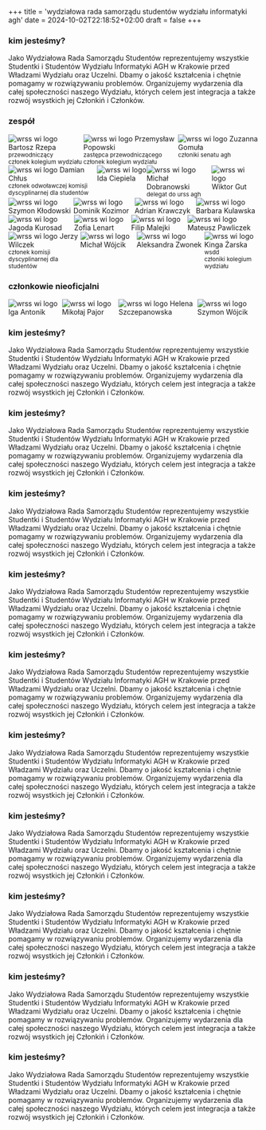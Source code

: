 +++
title = 'wydziałowa rada samorządu studentów wydziału informatyki agh'
date = 2024-10-02T22:18:52+02:00
draft = false
+++

### kim jesteśmy?
Jako Wydziałowa Rada Samorządu Studentów reprezentujemy wszystkie Studentki i Studentów Wydziału Informatyki AGH w Krakowie przed Władzami Wydziału oraz Uczelni. Dbamy o jakość kształcenia i chętnie pomagamy w rozwiązywaniu problemów. Organizujemy wydarzenia dla całej społeczności naszego Wydziału, których celem jest integracja a także rozwój wsystkich jej Członkiń i Członków.

### zespół
<!-- <img src="/wrss-logo-white.png" alt="wrss wi logo" style="max-width: 200px"> <img src="/wrss-logo-white.png" alt="wrss wi logo" style="max-width: 200px"> -->
<!-- ![Bartosz Rzepa](wrss-logo-white.png "Bartosz Rzepa - przewodniczący") ![Przemysław Popowski](wrss-logo-black.png "Przemysław Popowski - zastępca przewodniczącego") -->
<!-- ![Bartosz Rzepa](/wrss-logo-white.png "Bartosz Rzepa - przewodniczący") ![Przemysław Popowski](/wrss-logo-black.png "Przemysław Popowski - zastępca przewodniczącego") -->

<div style="display: flex">
    <div style="display: flex, flex-direction: column">
        <img src="/wrss-logo-white.png" alt="wrss wi logo"/>
        Bartosz Rzepa</br>
        <sub>przewodniczący</sub></br>
        <sup>członek kolegium wydziału</sup>
    </div>
    <div style="display: flex, flex-direction: column">
        <img src="/wrss-logo-white.png" alt="wrss wi logo"/>
        Przemysław Popowski</br>
        <sub>zastępca przewodniczącego</sub></br>
        <sup>członek kolegium wydziału</sup>
    </div>
    <div style="display: flex, flex-direction: column">
        <img src="/wrss-logo-white.png" alt="wrss wi logo"/>
        Zuzanna Gomuła</br>
        <sub>członiki senatu agh</sub></br>
    </div>
</div>
<div style="display: flex">
    <div style="display: flex, flex-direction: column, max-width: 100px, margin: 10px">
        <img src="/wrss-logo-white.png" alt="wrss wi logo" style="obcjet-fit: contain, max-width: 100px"/>
        Damian Chłus</br>
        <sub>członek odwoławczej komisji dyscyplinarnej dla studentów</sub>
    </div>
    <div style="display: flex, flex-direction: column, max-width: 100px, margin: 10px">
        <img src="/wrss-logo-white.png" alt="wrss wi logo" style="obcjet-fit: contain, max-width: 100px"/>
        Ida Ciepiela</br>
    </div>
    <div style="display: flex, flex-direction: column, max-width: 100px, margin: 10px">
        <img src="/wrss-logo-white.png" alt="wrss wi logo" style="obcjet-fit: contain, width: 100px"/>
        Michał Dobranowski</br>
        <sub>delegat do urss agh</sub>
    </div>
    <div style="display: flex, flex-direction: column, max-width: 100px, margin: 10px">
        <img src="/wrss-logo-white.png" alt="wrss wi logo" style="obcjet-fit: contain, max-width: 100px"/>
        Wiktor Gut</br>
    </div>
</div>

<div style="display: flex">
    <div style="display: flex, flex-direction: column, max-width: 100px, margin: 10px">
        <img src="/wrss-logo-white.png" alt="wrss wi logo" style="obcjet-fit: contain, max-width: 100px"/>
        Szymon Kłodowski</br>
    </div>
    <div style="display: flex, flex-direction: column, max-width: 100px, margin: 10px">
        <img src="/wrss-logo-white.png" alt="wrss wi logo" style="obcjet-fit: contain, max-width: 100px"/>
        Dominik Kozimor</br>
    </div>
    <div style="display: flex, flex-direction: column, max-width: 100px, margin: 10px">
        <img src="/wrss-logo-white.png" alt="wrss wi logo" style="obcjet-fit: contain, max-width: 100px"/>
        Adrian Krawczyk</br>
    </div>
    <div style="display: flex, flex-direction: column, max-width: 100px, margin: 10px">
        <img src="/wrss-logo-white.png" alt="wrss wi logo" style="obcjet-fit: contain, max-width: 100px"/>
        Barbara Kulawska</br>
    </div>
</div>

<div style="display: flex">
    <div style="display: flex, flex-direction: column, max-width: 100px, margin: 10px">
        <img src="/wrss-logo-white.png" alt="wrss wi logo" style="obcjet-fit: contain, max-width: 100px"/>
        Jagoda Kurosad</br>
    </div>
    <div style="display: flex, flex-direction: column, max-width: 100px, margin: 10px">
        <img src="/wrss-logo-white.png" alt="wrss wi logo" style="obcjet-fit: contain, max-width: 100px"/>
        Zofia Lenart</br>
    </div>
    <div style="display: flex, flex-direction: column, max-width: 100px, margin: 10px">
        <img src="/wrss-logo-white.png" alt="wrss wi logo" style="obcjet-fit: contain, max-width: 100px"/>
        Filip Malejki</br>
    </div>
    <div style="display: flex, flex-direction: column, max-width: 100px, margin: 10px">
        <img src="/wrss-logo-white.png" alt="wrss wi logo" style="obcjet-fit: contain, max-width: 100px"/>
        Mateusz Pawliczek</br>
    </div>
</div>

<div style="display: flex">
    <div style="display: flex, flex-direction: column, max-width: 100px, margin: 10px">
        <img src="/wrss-logo-white.png" alt="wrss wi logo" style="obcjet-fit: contain, max-width: 100px"/>
        Jerzy Wilczek</br>
        <sub>członek komisji dyscyplinarnej dla studentów</sub>
    </div>
    <div style="display: flex, flex-direction: column, max-width: 100px, margin: 10px">
        <img src="/wrss-logo-white.png" alt="wrss wi logo" style="obcjet-fit: contain, max-width: 100px"/>
        Michał Wójcik</br>
    </div>
    <div style="display: flex, flex-direction: column, max-width: 100px, margin: 10px">
        <img src="/wrss-logo-white.png" alt="wrss wi logo" style="obcjet-fit: contain, max-width: 100px"/>
        Aleksandra Zwonek</br>
    </div>
    <div style="display: flex, flex-direction: column, max-width: 100px, margin: 10px">
        <img src="/wrss-logo-white.png" alt="wrss wi logo" style="obcjet-fit: contain, max-width: 100px"/>
        Kinga Żarska</br>
        <sub>wsdd</sub></br>
        <sup>członiki kolegium wydziału</sup>
    </div>
</div>


### członkowie nieoficjalni

<div style="display: flex">
    <div style="display: flex, flex-direction: column, max-width: 100px">
        <img src="/wrss-logo-white.png" alt="wrss wi logo" style="obcjet-fit: contain, width: 100px"/>
        Iga Antonik</br>
    </div>
    <div style="display: flex, flex-direction: column, max-width: 100px">
        <img src="/wrss-logo-white.png" alt="wrss wi logo" style="obcjet-fit: contain, max-width: 100px"/>
        Mikołaj Pajor</br>
    </div>
    <div style="display: flex, flex-direction: column, max-width: 100px">
        <img src="/wrss-logo-white.png" alt="wrss wi logo" style="obcjet-fit: contain, max-width: 100px"/>
        Helena Szczepanowska</br>
    </div>
    <div style="display: flex, flex-direction: column, max-width: 100px">
        <img src="/wrss-logo-white.png" alt="wrss wi logo" style="obcjet-fit: contain, max-width: 100px"/>
        Szymon Wójcik</br>
    </div>
</div>
<!-- ![Bartosz Rzepa](wrss-logo.svg "Bartosz Rzepa - przewodniczący") ![Bartosz Rzepa](wrss-logo.svg "Bartosz Rzepa - przewodniczący") -->


### kim jesteśmy?
Jako Wydziałowa Rada Samorządu Studentów reprezentujemy wszystkie Studentki i Studentów Wydziału Informatyki AGH w Krakowie przed Władzami Wydziału oraz Uczelni. Dbamy o jakość kształcenia i chętnie pomagamy w rozwiązywaniu problemów. Organizujemy wydarzenia dla całej społeczności naszego Wydziału, których celem jest integracja a także rozwój wsystkich jej Członkiń i Członków.
### kim jesteśmy?
Jako Wydziałowa Rada Samorządu Studentów reprezentujemy wszystkie Studentki i Studentów Wydziału Informatyki AGH w Krakowie przed Władzami Wydziału oraz Uczelni. Dbamy o jakość kształcenia i chętnie pomagamy w rozwiązywaniu problemów. Organizujemy wydarzenia dla całej społeczności naszego Wydziału, których celem jest integracja a także rozwój wsystkich jej Członkiń i Członków.
### kim jesteśmy?
Jako Wydziałowa Rada Samorządu Studentów reprezentujemy wszystkie Studentki i Studentów Wydziału Informatyki AGH w Krakowie przed Władzami Wydziału oraz Uczelni. Dbamy o jakość kształcenia i chętnie pomagamy w rozwiązywaniu problemów. Organizujemy wydarzenia dla całej społeczności naszego Wydziału, których celem jest integracja a także rozwój wsystkich jej Członkiń i Członków.
### kim jesteśmy?
Jako Wydziałowa Rada Samorządu Studentów reprezentujemy wszystkie Studentki i Studentów Wydziału Informatyki AGH w Krakowie przed Władzami Wydziału oraz Uczelni. Dbamy o jakość kształcenia i chętnie pomagamy w rozwiązywaniu problemów. Organizujemy wydarzenia dla całej społeczności naszego Wydziału, których celem jest integracja a także rozwój wsystkich jej Członkiń i Członków.
### kim jesteśmy?
Jako Wydziałowa Rada Samorządu Studentów reprezentujemy wszystkie Studentki i Studentów Wydziału Informatyki AGH w Krakowie przed Władzami Wydziału oraz Uczelni. Dbamy o jakość kształcenia i chętnie pomagamy w rozwiązywaniu problemów. Organizujemy wydarzenia dla całej społeczności naszego Wydziału, których celem jest integracja a także rozwój wsystkich jej Członkiń i Członków.
### kim jesteśmy?
Jako Wydziałowa Rada Samorządu Studentów reprezentujemy wszystkie Studentki i Studentów Wydziału Informatyki AGH w Krakowie przed Władzami Wydziału oraz Uczelni. Dbamy o jakość kształcenia i chętnie pomagamy w rozwiązywaniu problemów. Organizujemy wydarzenia dla całej społeczności naszego Wydziału, których celem jest integracja a także rozwój wsystkich jej Członkiń i Członków.
### kim jesteśmy?
Jako Wydziałowa Rada Samorządu Studentów reprezentujemy wszystkie Studentki i Studentów Wydziału Informatyki AGH w Krakowie przed Władzami Wydziału oraz Uczelni. Dbamy o jakość kształcenia i chętnie pomagamy w rozwiązywaniu problemów. Organizujemy wydarzenia dla całej społeczności naszego Wydziału, których celem jest integracja a także rozwój wsystkich jej Członkiń i Członków.
### kim jesteśmy?
Jako Wydziałowa Rada Samorządu Studentów reprezentujemy wszystkie Studentki i Studentów Wydziału Informatyki AGH w Krakowie przed Władzami Wydziału oraz Uczelni. Dbamy o jakość kształcenia i chętnie pomagamy w rozwiązywaniu problemów. Organizujemy wydarzenia dla całej społeczności naszego Wydziału, których celem jest integracja a także rozwój wsystkich jej Członkiń i Członków.
### kim jesteśmy?
Jako Wydziałowa Rada Samorządu Studentów reprezentujemy wszystkie Studentki i Studentów Wydziału Informatyki AGH w Krakowie przed Władzami Wydziału oraz Uczelni. Dbamy o jakość kształcenia i chętnie pomagamy w rozwiązywaniu problemów. Organizujemy wydarzenia dla całej społeczności naszego Wydziału, których celem jest integracja a także rozwój wsystkich jej Członkiń i Członków.
### kim jesteśmy?
Jako Wydziałowa Rada Samorządu Studentów reprezentujemy wszystkie Studentki i Studentów Wydziału Informatyki AGH w Krakowie przed Władzami Wydziału oraz Uczelni. Dbamy o jakość kształcenia i chętnie pomagamy w rozwiązywaniu problemów. Organizujemy wydarzenia dla całej społeczności naszego Wydziału, których celem jest integracja a także rozwój wsystkich jej Członkiń i Członków.
